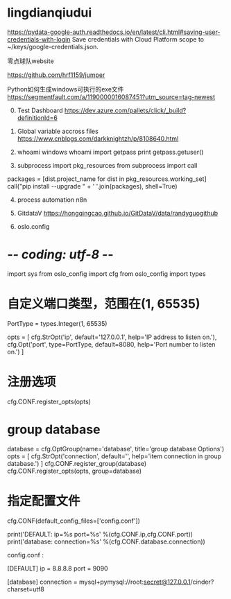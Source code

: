 # lingdianqiudui

https://pydata-google-auth.readthedocs.io/en/latest/cli.html#saving-user-credentials-with-login
Save credentials with Cloud Platform scope to ~/keys/google-credentials.json.




零点球队website

https://github.com/hrf1159/jumper

Python如何生成windows可执行的exe文件
https://segmentfault.com/a/1190000016087451?utm_source=tag-newest

0. Test Dashboard
https://dev.azure.com/pallets/click/_build?definitionId=6

1. Global variable accross files
https://www.cnblogs.com/darkknightzh/p/8108640.html

2. whoami
windows whoami
import getpass
print getpass.getuser()

3. subprocess
import pkg_resources
from subprocess import call

packages = [dist.project_name for dist in pkg_resources.working_set]
call("pip install --upgrade " + ' '.join(packages), shell=True)

4. process automation
n8n

5. GitdataV
https://hongqingcao.github.io/GitDataV/data/randyguogithub

6. oslo.config

# -*- coding: utf-8 -*-

import sys
from oslo_config import cfg
from oslo_config import types

# 自定义端口类型，范围在(1, 65535)
PortType = types.Integer(1, 65535)

opts = [
    cfg.StrOpt('ip',
               default='127.0.0.1',
               help='IP address to listen on.'),
    cfg.Opt('port',
            type=PortType,
            default=8080,
            help='Port number to listen on.')
]

# 注册选项
cfg.CONF.register_opts(opts)

# group database
database = cfg.OptGroup(name='database',
                      title='group database Options')
opts = [
    cfg.StrOpt('connection',
               default='',
               help='item connection in group database.')
]
cfg.CONF.register_group(database)
cfg.CONF.register_opts(opts, group=database)

# 指定配置文件
cfg.CONF(default_config_files=['config.conf'])

print('DEFAULT: ip=%s  port=%s' %(cfg.CONF.ip,cfg.CONF.port))
print('database: connection=%s' %(cfg.CONF.database.connection))


config.conf :

[DEFAULT]
ip = 8.8.8.8
port = 9090

[database]
connection = mysql+pymysql://root:secret@127.0.0.1/cinder?charset=utf8



